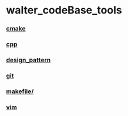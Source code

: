 # walter_codeBase_tools
###  [cmake](https://github.com/walterzhaoJR/walter_codeBase_tools/tree/master/cmake) 

### [cpp](https://github.com/walterzhaoJR/walter_codeBase_tools/tree/master/cpp) 

###  [design_pattern](https://github.com/walterzhaoJR/walter_codeBase_tools/tree/master/design_pattern) 

###  [git](https://github.com/walterzhaoJR/walter_codeBase_tools/tree/master/git) 

###  [makefile/](https://github.com/walterzhaoJR/walter_codeBase_tools/tree/master/makefile/mulit_level_makefile) 

###  [vim](https://github.com/walterzhaoJR/walter_codeBase_tools/tree/master/vim) 